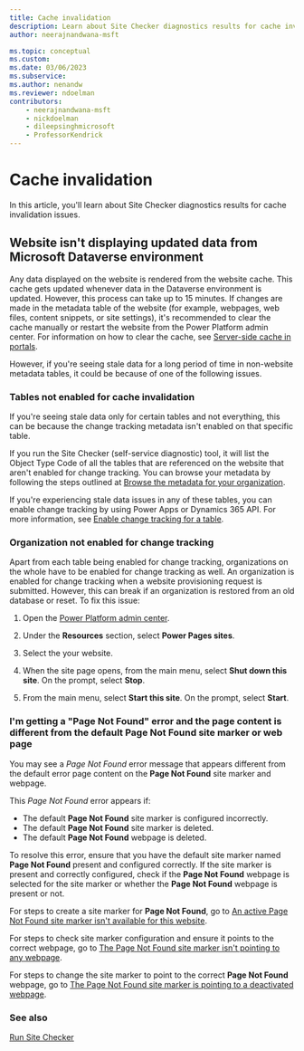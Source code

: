 ```yaml
---
title: Cache invalidation
description: Learn about Site Checker diagnostics results for cache invalidation issues.
author: neerajnandwana-msft

ms.topic: conceptual
ms.custom: 
ms.date: 03/06/2023
ms.subservice: 
ms.author: nenandw
ms.reviewer: ndoelman
contributors:
    - neerajnandwana-msft
    - nickdoelman
    - dileepsinghmicrosoft
    - ProfessorKendrick
---
```


# Cache invalidation

In this article, you'll learn about Site Checker diagnostics results for cache invalidation issues.

## Website isn't displaying updated data from Microsoft Dataverse environment

Any data displayed on the website is rendered from the website cache. This cache gets updated whenever data in the Dataverse environment is updated. However, this process can take up to 15 minutes. If changes are made in the metadata table of the website (for example, webpages, web files, content snippets, or site settings), it's recommended to clear the cache manually or restart the website from the Power Platform admin center. For information on how to clear the cache, see [Server-side cache in portals](/power-apps/maker/portals/admin/clear-server-side-cache). 

However, if you're seeing stale data for a long period of time in non-website metadata tables, it could be because of one of the following issues.

### Tables not enabled for cache invalidation

If you're seeing stale data only for certain tables and not everything, this can be because the change tracking metadata isn't enabled on that specific table.

If you run the Site Checker (self-service diagnostic) tool, it will list the Object Type Code of all the tables that are referenced on the website that aren't enabled for change tracking. You can browse your metadata by following the steps outlined at [Browse the metadata for your organization](/dynamics365/customerengagement/on-premises/developer/browse-your-metadata).

If you're experiencing stale data issues in any of these tables, you can enable change tracking by using Power Apps or Dynamics 365 API. For more information, see [Enable change tracking for a table](/dynamics365/customerengagement/on-premises/developer/use-change-tracking-synchronize-data-external-systems#enable-change-tracking-for-an-entity).

### Organization not enabled for change tracking

Apart from each table being enabled for change tracking, organizations on the whole have to be enabled for change tracking as well. An organization is enabled for change tracking when a website provisioning request is submitted. However, this can break if an organization is restored from an old database or reset. To fix this issue:

1. Open the [Power Platform admin center](https://aka.ms/ppac).

1. Under the **Resources** section, select **Power Pages sites**.

1. Select the your website.

1. When the site page opens, from the main menu, select **Shut down this site**. On the prompt, select **Stop**.

1. From the main menu, select **Start this site**. On the prompt, select **Start**.

### I'm getting a "Page Not Found" error and the page content is different from the default Page Not Found site marker or web page

You may see a *Page Not Found* error message that appears different from the default error page content on the **Page Not Found** site marker and webpage.

This *Page Not Found* error appears if: 

- The default **Page Not Found** site marker is configured incorrectly.
- The default **Page Not Found** site marker is deleted.
- The default **Page Not Found** webpage is deleted.

To resolve this error, ensure that you have the default site marker named **Page Not Found** present and configured correctly. If the site marker is present and correctly configured, check if the **Page Not Found** webpage is selected for the site marker or whether the **Page Not Found** webpage is present or not.

For steps to create a site marker for **Page Not Found**, go to [An active Page Not Found site marker isn't available for this website](site-checker-configuration-issues.md#an-active-page-not-found-site-marker-isnt-available-for-this-website).

For steps to check site marker configuration and ensure it points to the correct webpage, go to [The Page Not Found site marker isn't pointing to any webpage](site-checker-configuration-issues.md#the-page-not-found-site-marker-isnt-pointing-to-any-webpage).

For steps to change the site marker to point to the correct **Page Not Found** webpage, go to [The Page Not Found site marker is pointing to a deactivated webpage](site-checker-configuration-issues.md#the-page-not-found-site-marker-is-pointing-to-a-deactivated-webpage).

### See also

[Run Site Checker](site-checker.md)
